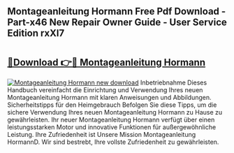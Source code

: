## Montageanleitung Hormann Free Pdf Download - Part-x46 New Repair Owner Guide - User Service Edition rxXl7

# <h2><a href="http://df8catk.blite.top/?on=Montageanleitung+Hormann">🔗Download 👉🔴 Montageanleitung Hormann</a></h2>

[![Montageanleitung Hormann new download](https://i.imgur.com/lujVjoI.png)](http://df8catk.blite.top/?on=Montageanleitung+Hormann)
Inbetriebnahme Dieses Handbuch vereinfacht die Einrichtung und Verwendung Ihres neuen Montageanleitung Hormann mit klaren Anweisungen und Abbildungen. Sicherheitstipps für den Heimgebrauch Befolgen Sie diese Tipps, um die sichere Verwendung Ihres neuen Montageanleitung Hormann zu Hause zu gewährleisten. Ihr neuer Montageanleitung Hormann verfügt über einen leistungsstarken Motor und innovative Funktionen für außergewöhnliche Leistung. Ihre Zufriedenheit ist Unsere Mission Montageanleitung HormannD. Wir sind bestrebt, Ihre vollste Zufriedenheit zu gewährleisten.
